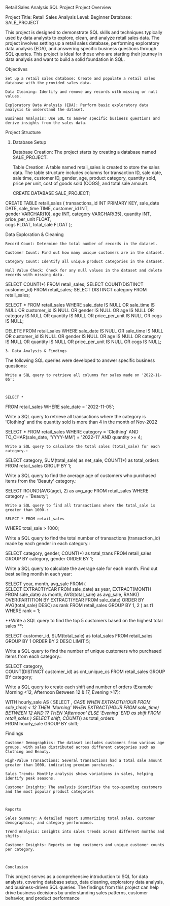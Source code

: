 Retail Sales Analysis SQL Project
Project Overview

Project Title: Retail Sales Analysis
Level: Beginner
Database: SALE_PROJECT

This project is designed to demonstrate SQL skills and techniques typically used by data analysts to explore, clean, and analyze retail sales data. The project involves setting up a retail sales database, performing exploratory data analysis (EDA), and answering specific business questions through SQL queries. This project is ideal for those who are starting their journey in data analysis and want to build a solid foundation in SQL.


Objectives

    Set up a retail sales database: Create and populate a retail sales database with the provided sales data.

    Data Cleaning: Identify and remove any records with missing or null values.

    Exploratory Data Analysis (EDA): Perform basic exploratory data analysis to understand the dataset.

    Business Analysis: Use SQL to answer specific business questions and derive insights from the sales data.



 Project Structure
1. Database Setup

    Database Creation: The project starts by creating a database named SALE_PROJECT.

    Table Creation: A table named retail_sales is created to store the sales data. The table structure includes columns for transaction ID, sale date, sale time, customer ID, gender, age, product category, quantity sold, price per unit, cost of goods sold (COGS), and total sale amount.

    CREATE DATABASE SALE_PROJECT;

CREATE TABLE retail_sales
(
    transactions_id INT PRIMARY KEY,
    sale_date DATE,	
    sale_time TIME,
    customer_id INT,	
    gender VARCHAR(10),
    age INT,
    category VARCHAR(35),
    quantity INT,
    price_per_unit FLOAT,	
    cogs FLOAT,
    total_sale FLOAT
);


Data Exploration & Cleaning

    Record Count: Determine the total number of records in the dataset.

    Customer Count: Find out how many unique customers are in the dataset.

    Category Count: Identify all unique product categories in the dataset.

    Null Value Check: Check for any null values in the dataset and delete records with missing data.




SELECT COUNT(*) FROM retail_sales;
SELECT COUNT(DISTINCT customer_id) FROM retail_sales;
SELECT DISTINCT category FROM retail_sales;

SELECT * FROM retail_sales
WHERE 
    sale_date IS NULL OR sale_time IS NULL OR customer_id IS NULL OR 
    gender IS NULL OR age IS NULL OR category IS NULL OR 
    quantity IS NULL OR price_per_unit IS NULL OR cogs IS NULL;

DELETE FROM retail_sales
WHERE 
    sale_date IS NULL OR sale_time IS NULL OR customer_id IS NULL OR 
    gender IS NULL OR age IS NULL OR category IS NULL OR 
    quantity IS NULL OR price_per_unit IS NULL OR cogs IS NULL;




    3. Data Analysis & Findings

The following SQL queries were developed to answer specific business questions:

    Write a SQL query to retrieve all columns for sales made on '2022-11-05':



    SELECT *
FROM retail_sales
WHERE sale_date = '2022-11-05';


Write a SQL query to retrieve all transactions where the category is 'Clothing' and the quantity sold is more than 4 in the month of Nov-2022

SELECT 
  *
FROM retail_sales
WHERE 
    category = 'Clothing'
    AND 
    TO_CHAR(sale_date, 'YYYY-MM') = '2022-11'
    AND
    quantity >= 4;



    Write a SQL query to calculate the total sales (total_sale) for each category.:

SELECT 
    category,
    SUM(total_sale) as net_sale,
    COUNT(*) as total_orders
FROM retail_sales
GROUP BY 1;



Write a SQL query to find the average age of customers who purchased items from the 'Beauty' category.:


SELECT
    ROUND(AVG(age), 2) as avg_age
FROM retail_sales
WHERE category = 'Beauty';




    Write a SQL query to find all transactions where the total_sale is greater than 1000.:

    SELECT * FROM retail_sales
WHERE total_sale > 1000;


Write a SQL query to find the total number of transactions (transaction_id) made by each gender in each category.:


SELECT 
    category,
    gender,
    COUNT(*) as total_trans
FROM retail_sales
GROUP 
    BY 
    category,
    gender
ORDER BY 1;



Write a SQL query to calculate the average sale for each month. Find out best selling month in each year:


SELECT 
       year,
       month,
    avg_sale
FROM 
(    
SELECT 
    EXTRACT(YEAR FROM sale_date) as year,
    EXTRACT(MONTH FROM sale_date) as month,
    AVG(total_sale) as avg_sale,
    RANK() OVER(PARTITION BY EXTRACT(YEAR FROM sale_date) ORDER BY AVG(total_sale) DESC) as rank
FROM retail_sales
GROUP BY 1, 2
) as t1
WHERE rank = 1;


**Write a SQL query to find the top 5 customers based on the highest total sales **:

SELECT 
    customer_id,
    SUM(total_sale) as total_sales
FROM retail_sales
GROUP BY 1
ORDER BY 2 DESC
LIMIT 5;



Write a SQL query to find the number of unique customers who purchased items from each category.:


SELECT 
    category,    
    COUNT(DISTINCT customer_id) as cnt_unique_cs
FROM retail_sales
GROUP BY category;





Write a SQL query to create each shift and number of orders (Example Morning <12, Afternoon Between 12 & 17, Evening >17):


WITH hourly_sale
AS
(
SELECT *,
    CASE
        WHEN EXTRACT(HOUR FROM sale_time) < 12 THEN 'Morning'
        WHEN EXTRACT(HOUR FROM sale_time) BETWEEN 12 AND 17 THEN 'Afternoon'
        ELSE 'Evening'
    END as shift
FROM retail_sales
)
SELECT 
    shift,
    COUNT(*) as total_orders    
FROM hourly_sale
GROUP BY shift;


Findings

    Customer Demographics: The dataset includes customers from various age groups, with sales distributed across different categories such as Clothing and Beauty.

    High-Value Transactions: Several transactions had a total sale amount greater than 1000, indicating premium purchases.

    Sales Trends: Monthly analysis shows variations in sales, helping identify peak seasons.

    Customer Insights: The analysis identifies the top-spending customers and the most popular product categories



    Reports

    Sales Summary: A detailed report summarizing total sales, customer demographics, and category performance.

    Trend Analysis: Insights into sales trends across different months and shifts.

    Customer Insights: Reports on top customers and unique customer counts per category.



    Conclusion

This project serves as a comprehensive introduction to SQL for data analysts, covering database setup, data cleaning, exploratory data
 analysis, and business-driven SQL queries. The findings from this project can help drive business decisions by understanding sales
  patterns, customer behavior, and product performance


  